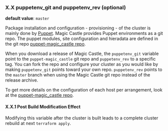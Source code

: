 ### X.X puppetenv_git and puppetenv_rev (**optional**)

**default value**: `master`

Package installation and configuration - provisioning - of the cluster
is mainly done by [Puppet](https://en.wikipedia.org/wiki/Puppet_(software)).
Magic Castle provides Puppet environments as a git repo. The puppet modules,
site configuration and hieradata are defined in the git repo
[puppet-magic_castle repo](https://github.com/ComputeCanada/puppet-magic_castle/).

When you download a release of Magic Castle, the `puppetenv_git` variable point to
the `puppet-magic_castle` git repo and `puppetenv_rev` to a specific tag. You can
fork the repo and configure your cluster as you would like by making `puppetenv_git`
points toward your own repo. `puppetenv_rev` points to the `master` branch when
using the Magic Castle git repo instead of the release archive.

To get more details on the configuration of each host per arrangement,
look at the [puppet-magic_castle repo](https://github.com/ComputeCanada/puppet-magic_castle/).

#### X.X.1 Post Build Modification Effect

Modifying this variable after the cluster is built leads to a complete
cluster rebuild at next `terraform apply`.